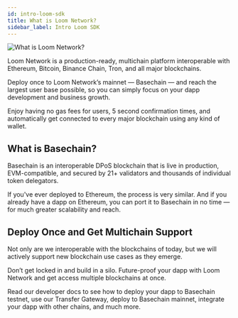 ```yaml
---
id: intro-loom-sdk
title: What is Loom Network?
sidebar_label: Intro Loom SDK
---
```


![What is Loom Network?](/developers/img/what-is-loom.png)

Loom Network is a production-ready, multichain platform interoperable with Ethereum, Bitcoin, Binance Chain, Tron, and all major blockchains.

Deploy once to Loom Network’s mainnet — Basechain — and reach the largest user base possible, so you can simply focus on your dapp development and business growth.

Enjoy having no gas fees for users, 5 second confirmation times, and automatically get connected to every major blockchain using any kind of wallet.

## What is Basechain?

Basechain is an interoperable DPoS blockchain that is live in production, EVM-compatible, and secured by 21+ validators and thousands of individual token delegators.

If you've ever deployed to Ethereum, the process is very similar. And if you already have a dapp on Ethereum, you can port it to Basechain in no time — for much greater scalability and reach.

## Deploy Once and Get Multichain Support

Not only are we interoperable with the blockchains of today, but we will actively support new blockchain use cases as they emerge. 

Don’t get locked in and build in a silo. Future-proof your dapp with Loom Network and get access multiple blockchains at once.

Read our developer docs to see how to deploy your dapp to Basechain testnet, use our Transfer Gateway, deploy to Basechain mainnet, integrate your dapp with other chains, and much more.